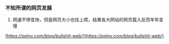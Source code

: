 ### 不知所谓的网页发展
1. 网速不停变快，但是网页大小也往上爬，结果各大网站的网页载入反而年年变慢

[https://pxlnv.com/blog/bullshit-web/](https://pxlnv.com/blog/bullshit-web/)